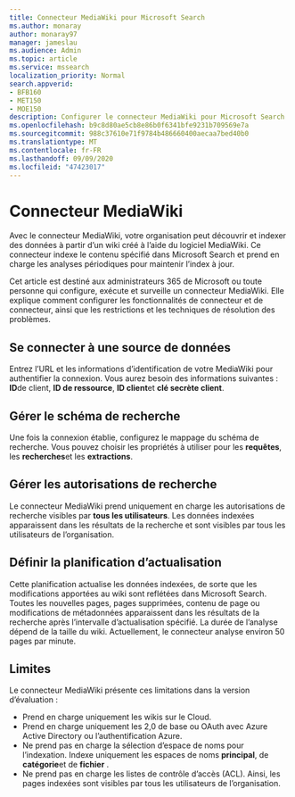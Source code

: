 ```yaml
---
title: Connecteur MediaWiki pour Microsoft Search
ms.author: monaray
author: monaray97
manager: jameslau
ms.audience: Admin
ms.topic: article
ms.service: mssearch
localization_priority: Normal
search.appverid:
- BFB160
- MET150
- MOE150
description: Configurer le connecteur MediaWiki pour Microsoft Search
ms.openlocfilehash: b9c8d80ae5cb8e86b0f6341bfe9231b709569e7a
ms.sourcegitcommit: 988c37610e71f9784b486660400aecaa7bed40b0
ms.translationtype: MT
ms.contentlocale: fr-FR
ms.lasthandoff: 09/09/2020
ms.locfileid: "47423017"
---
```

# <a name="mediawiki-connector"></a>Connecteur MediaWiki

Avec le connecteur MediaWiki, votre organisation peut découvrir et indexer des données à partir d’un wiki créé à l’aide du logiciel MediaWiki. Ce connecteur indexe le contenu spécifié dans Microsoft Search et prend en charge les analyses périodiques pour maintenir l’index à jour.

Cet article est destiné aux administrateurs 365 de Microsoft ou toute personne qui configure, exécute et surveille un connecteur MediaWiki. Elle explique comment configurer les fonctionnalités de connecteur et de connecteur, ainsi que les restrictions et les techniques de résolution des problèmes.

## <a name="connect-to-a-data-source"></a>Se connecter à une source de données

Entrez l’URL et les informations d’identification de votre MediaWiki pour authentifier la connexion. Vous aurez besoin des informations suivantes : **ID**de client, **ID de ressource**, **ID client**et **clé secrète client**.

## <a name="manage-the-search-schema"></a>Gérer le schéma de recherche

Une fois la connexion établie, configurez le mappage du schéma de recherche. Vous pouvez choisir les propriétés à utiliser pour les **requêtes**, les **recherches**et les **extractions**.

## <a name="manage-search-permissions"></a>Gérer les autorisations de recherche

Le connecteur MediaWiki prend uniquement en charge les autorisations de recherche visibles par **tous les utilisateurs**. Les données indexées apparaissent dans les résultats de la recherche et sont visibles par tous les utilisateurs de l’organisation.

## <a name="set-the-refresh-schedule"></a>Définir la planification d’actualisation

Cette planification actualise les données indexées, de sorte que les modifications apportées au wiki sont reflétées dans Microsoft Search. Toutes les nouvelles pages, pages supprimées, contenu de page ou modifications de métadonnées apparaissent dans les résultats de la recherche après l’intervalle d’actualisation spécifié. La durée de l’analyse dépend de la taille du wiki. Actuellement, le connecteur analyse environ 50 pages par minute.

## <a name="limitations"></a>Limites

Le connecteur MediaWiki présente ces limitations dans la version d’évaluation :

* Prend en charge uniquement les wikis sur le Cloud.
* Prend en charge uniquement les 2,0 de base ou OAuth avec Azure Active Directory ou l’authentification Azure.
* Ne prend pas en charge la sélection d’espace de noms pour l’indexation. Indexe uniquement les espaces de noms **principal**, de **catégorie**et de **fichier** .
* Ne prend pas en charge les listes de contrôle d’accès (ACL). Ainsi, les pages indexées sont visibles par tous les utilisateurs de l’organisation.
